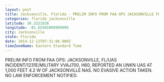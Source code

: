 ```yaml
---
layout: post
title: Jacksonville, Florida - PRELIM INFO FROM FAA OPS JACKSONVILLE FL UAS INCIDENT 1231E MILITARY VVAJ700 H60 REPORTED AN
categories: florida jacksonville
latitude: 30.3321838
longitude: -81.65565099999999
city: Jacksonville
state: Florida
date: 2014-12-12T07:31:00.000Z
timeZoneName: Eastern Standard Time
---
```


PRELIM INFO FROM FAA OPS: JACKSONVILLE, FL/UAS INCIDENT/1231E/MILITARY VVAJ700, H60, REPORTED AN UNKN UAS AT 1,000 FEET 4.2 W  OF JACKSONVILLE NAS. NO EVASIVE ACTION TAKEN. NO LAW ENFORCEMENT NOTIFIED. 